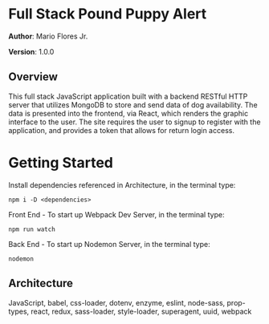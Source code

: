 # Full Stack Pound Puppy Alert

**Author**: Mario Flores Jr.

**Version**: 1.0.0

## Overview

This full stack JavaScript application built with a backend RESTful HTTP server that utilizes MongoDB to store and send data of dog availability. The data is presented into the frontend, via React, which renders the graphic interface to the user. The site requires the user to signup to register with the application, and provides a token that allows for return login access. 

# Getting Started

Install dependencies referenced in Architecture, in the terminal type:

```npm i -D <dependencies>```

Front End  -
To start up Webpack Dev Server, in the terminal type:

```npm run watch```

Back End -
To start up Nodemon Server, in the terminal type:

```nodemon```

## Architecture

JavaScript, babel, css-loader, dotenv, enzyme, eslint, node-sass, prop-types, react, redux, sass-loader, style-loader, superagent, uuid, webpack